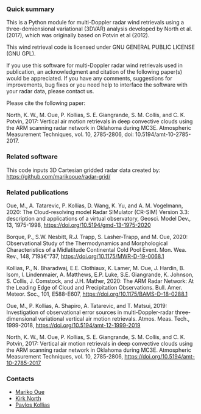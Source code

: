 ### Quick summary ###

This is a Python module for multi-Doppler radar wind retrievals using a three-demiensional
variational (3DVAR) analysis developed by North et al. (2017), which was originally based on Potvin et al (2012).

This wind retrieval code is licensed under GNU GENERAL PUBLIC LICENSE (GNU GPL).

If you use this software for multi-Doppler radar wind retrievals used in publication,
an acknowledgment and citation of the following paper(s) would be appreciated.
If you have any comments, suggestions for improvements, bug fixes or you need help to
interface the software with your radar data, please contact us.

Please cite the following paper:

North, K. W., M. Oue, P. Kollias, S. E. Giangrande, S. M. Collis, and C. K. Potvin, 2017:
Vertical air motion retrievals in deep convective clouds using the ARM scanning radar
network in Oklahoma during MC3E. Atmospheric Measurement Techniques, vol. 10, 2785-2806,
doi: 10.5194/amt-10-2785-2017.

### Related software ###

This code inputs 3D Cartesian gridded radar data created by:
https://github.com/marikooue/radar-grid/

### Related publications ###

Oue, M., A. Tatarevic, P. Kollias, D. Wang, K. Yu, and A. M. Vogelmann, 2020: The
Cloud-resolving model Radar SIMulator (CR-SIM) Version 3.3: description and applications
of a virtual observatory, Geosci. Model Dev., 13, 1975-1998,
https://doi.org/10.5194/gmd-13-1975-2020

Borque, P., S.W. Nesbitt, R.J. Trapp, S. Lasher-Trapp, and M. Oue, 2020: Observational
Study of the Thermodynamics and Morphological Characteristics of a Midlatitude Continental
Cold Pool Event. Mon. Wea. Rev., 148, 719â€“737, https://doi.org/10.1175/MWR-D-19-0068.1

Kollias, P., N. Bharadwaj, E.E. Clothiaux, K. Lamer, M. Oue, J. Hardin, B. Isom,
I. Lindenmaier, A. Matthews, E.P. Luke, S.E. Giangrande, K. Johnson, S. Collis,
J. Comstock, and J.H. Mather, 2020: The ARM Radar Network: At the Leading Edge of Cloud
and Precipitation Observations. Bull. Amer. Meteor. Soc., 101, E588-E607,
https://doi.org/10.1175/BAMS-D-18-0288.1

Oue, M., P. Kollias, A. Shapiro, A. Tatarevic, and T. Matsui, 2019: Investigation of
observational error sources in multi-Doppler-radar three-dimensional variational vertical
air motion retrievals. Atmos. Meas. Tech., 1999-2018,
https://doi.org/10.5194/amt-12-1999-2019

North, K. W., M. Oue, P. Kollias, S. E. Giangrande, S. M. Collis, and C. K. Potvin, 2017:
Vertical air motion retrievals in deep convective clouds using the ARM scanning radar
network in Oklahoma during MC3E. Atmospheric Measurement Techniques, vol. 10, 2785-2806,
https://doi.org/10.5194/amt-10-2785-2017



### Contacts ###

* [Mariko Oue](mailto:mariko.oue@stonybrook.edu)
* [Kirk North](mailto:kirk.w.north@gmail.com)
* [Pavlos Kollias](mailto:pavlos.kollias@stonybrook.edu)
